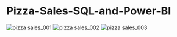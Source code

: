 # Pizza-Sales-SQL-and-Power-BI
![pizza sales_001](https://github.com/abhishek201294/Pizza-Sales-SQL-and-Power-BI/assets/128690971/3c526084-03eb-410a-999b-05f83d56873a)
![pizza sales_002](https://github.com/abhishek201294/Pizza-Sales-SQL-and-Power-BI/assets/128690971/5e4f19cb-2860-49a6-a0dc-370a62b39cca)
![pizza sales_003](https://github.com/abhishek201294/Pizza-Sales-SQL-and-Power-BI/assets/128690971/6ba180ef-c6c5-45e6-af87-65f6719e7258)
